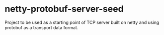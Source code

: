# netty-protobuf-server-seed
Project to be used as a starting point of TCP server built on netty and using protobuf as a transport data format.
